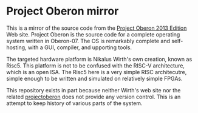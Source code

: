 # Project Oberon mirror

This is a mirror of the source code from the [Project Oberon 2013
Edition](http://people.inf.ethz.ch/wirth/ProjectOberon/index.html) Web site.
Project Oberon is the source code for a complete operating system written in
Oberon-07. The OS is remarkably complete and self-hosting, with a GUI, compiler,
and upporting tools.

The targeted hardware platform is Nikalus Wirth's own creation, known as Risc5.
This platform is not to be confused with the RISC-V architecture, which is
an open ISA. The Risc5 here is a very simple RISC architecutre, simple enough
to be written and simulated on relatively simple FPGAs.

This repository exists in part because neither Wirth's web site nor the
related [projectoberon](http://projectoberon.com) does not provide any version
control. This is an attempt to keep history of various parts of the system.
